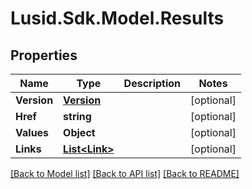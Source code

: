 # Lusid.Sdk.Model.Results
## Properties

Name | Type | Description | Notes
------------ | ------------- | ------------- | -------------
**Version** | [**Version**](Version.md) |  | [optional] 
**Href** | **string** |  | [optional] 
**Values** | **Object** |  | [optional] 
**Links** | [**List&lt;Link&gt;**](Link.md) |  | [optional] 

[[Back to Model list]](../README.md#documentation-for-models) [[Back to API list]](../README.md#documentation-for-api-endpoints) [[Back to README]](../README.md)


